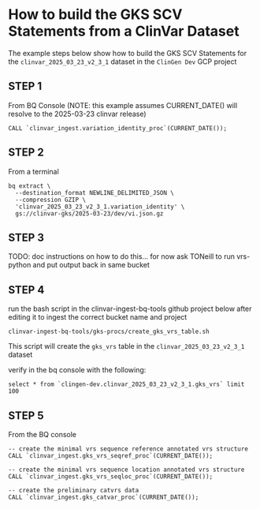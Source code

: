 # How to build the GKS SCV Statements from a ClinVar Dataset
The example steps below show how to build the GKS SCV Statements
for the `clinvar_2025_03_23_v2_3_1` dataset in the `ClinGen Dev` GCP project

## STEP 1
From BQ Console (NOTE: this example assumes CURRENT_DATE() will resolve to the 2025-03-23 clinvar release)

```
CALL `clinvar_ingest.variation_identity_proc`(CURRENT_DATE());
```

## STEP 2
From a terminal

```
bq extract \
  --destination_format NEWLINE_DELIMITED_JSON \
  --compression GZIP \
  'clinvar_2025_03_23_v2_3_1.variation_identity' \
  gs://clinvar-gks/2025-03-23/dev/vi.json.gz
```

## STEP 3

TODO: doc instructions on how to do this... for now
  ask TONeill to run vrs-python and put output back in same bucket

## STEP 4

run the bash script in the clinvar-ingest-bq-tools github project below
after editing it to ingest the correct bucket name and project

```
clinvar-ingest-bq-tools/gks-procs/create_gks_vrs_table.sh
``` 

This script will create the `gks_vrs` table in the `clinvar_2025_03_23_v2_3_1` dataset

verify in the bq console with the following:

```
select * from `clingen-dev.clinvar_2025_03_23_v2_3_1.gks_vrs` limit 100
```

## STEP 5 
From the BQ console

```
-- create the minimal vrs sequence reference annotated vrs structure
CALL `clinvar_ingest.gks_vrs_seqref_proc`(CURRENT_DATE());

-- create the minimal vrs sequence location annotated vrs structure
CALL `clinvar_ingest.gks_vrs_seqloc_proc`(CURRENT_DATE());

-- create the preliminary catvrs data
CALL `clinvar_ingest.gks_catvar_proc`(CURRENT_DATE());



```



